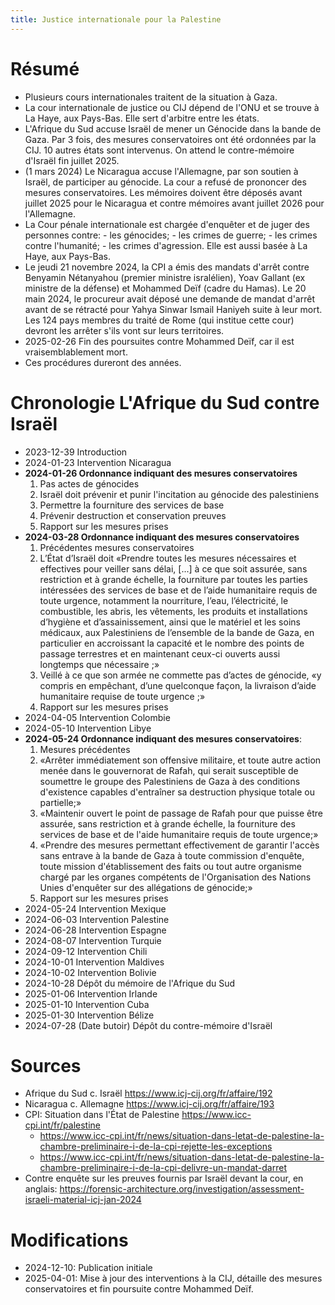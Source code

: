 ```yaml
---
title: Justice internationale pour la Palestine
---
```


# Résumé

- Plusieurs cours internationales traitent de la situation à Gaza.
- La cour internationale de justice ou CIJ dépend de l'ONU et se trouve à La
  Haye, aux Pays-Bas. Elle sert d'arbitre entre les états.
- L'Afrique du Sud accuse Israël de mener un Génocide dans la bande de Gaza. Par
  3 fois, des mesures conservatoires ont été ordonnées par la CIJ. 10 autres
  états sont intervenus. On attend le contre-mémoire d'Israël fin juillet 2025.
- (1 mars 2024) Le Nicaragua accuse l'Allemagne, par son soutien à Israël, de
  participer au génocide. La cour a refusé de prononcer des mesures
  conservatoires. Les mémoires doivent être déposés avant juillet 2025 pour le
  Nicaragua et contre mémoires avant juillet 2026 pour l'Allemagne.
- La Cour pénale internationale est chargée d'enquêter et de juger des personnes
  contre: - les génocides; - les crimes de guerre; - les crimes contre
  l'humanité; - les crimes d'agression. Elle est aussi basée à La Haye, aux
  Pays-Bas.
- Le jeudi 21 novembre 2024, la CPI a émis des mandats d'arrêt contre Benyamin
  Nétanyahou (premier ministre isralélien), Yoav Gallant (ex ministre de la
  défense) et Mohammed Deïf (cadre du Hamas). Le 20 main 2024, le procureur
  avait déposé une demande de mandat d'arrêt avant de se rétracté pour Yahya
  Sinwar Ismail Haniyeh suite à leur mort. Les 124 pays membres du traité de
  Rome (qui institue cette cour) devront les arrêter s'ils vont sur leurs
  territoires.
- 2025-02-26 Fin des poursuites contre Mohammed Deïf, car il est
  vraisemblablement mort.
- Ces procédures dureront des années.

# Chronologie L'Afrique du Sud contre Israël

- 2023-12-39 Introduction
- 2024-01-23 Intervention Nicaragua
- **2024-01-26 Ordonnance indiquant des mesures conservatoires**
  1. Pas actes de génocides
  2. Israël doit prévenir et punir l'incitation au génocide des palestiniens
  3. Permettre la fourniture des services de base
  4. Prévenir destruction et conservation preuves
  5. Rapport sur les mesures prises
- **2024-03-28 Ordonnance indiquant des mesures conservatoires**
  1. Précédentes mesures conservatoires
  2. L’État d’Israël doit «Prendre toutes les mesures nécessaires et effectives
     pour veiller sans délai, [...] à ce que soit assurée, sans restriction et à
     grande échelle, la fourniture par toutes les parties intéressées des
     services de base et de l’aide humanitaire requis de toute urgence,
     notamment la nourriture, l’eau, l’électricité, le combustible, les abris,
     les vêtements, les produits et installations d’hygiène et d’assainissement,
     ainsi que le matériel et les soins médicaux, aux Palestiniens de l’ensemble
     de la bande de Gaza, en particulier en accroissant la capacité et le nombre
     des points de passage terrestres et en maintenant ceux-ci ouverts aussi
     longtemps que nécessaire ;»
  3. Veillé à ce que son armée ne commette pas d’actes de génocide, «y compris
     en empêchant, d’une quelconque façon, la livraison d’aide humanitaire
     requise de toute urgence ;»
  4. Rapport sur les mesures prises
- 2024-04-05 Intervention Colombie
- 2024-05-10 Intervention Libye
- **2024-05-24 Ordonnance indiquant des mesures conservatoires**:
  1. Mesures précédentes
  2. «Arrêter immédiatement son offensive militaire, et toute autre action menée
     dans le gouvernorat de Rafah, qui serait susceptible de soumettre le groupe
     des Palestiniens de Gaza à des conditions d'existence capables d'entraîner
     sa destruction physique totale ou partielle;»
  3. «Maintenir ouvert le point de passage de Rafah pour que puisse être
     assurée, sans restriction et à grande échelle, la fourniture des services
     de base et de l'aide humanitaire requis de toute urgence;»
  4. «Prendre des mesures permettant effectivement de garantir l'accès sans
     entrave à la bande de Gaza à toute commission d'enquête, toute mission
     d'établissement des faits ou tout autre organisme chargé par les organes
     compétents de l'Organisation des Nations Unies d'enquêter sur des
     allégations de génocide;»
  5. Rapport sur les mesures prises
- 2024-05-24 Intervention Mexique
- 2024-06-03 Intervention Palestine
- 2024-06-28 Intervention Espagne
- 2024-08-07 Intervention Turquie
- 2024-09-12 Intervention Chili
- 2024-10-01 Intervention Maldives
- 2024-10-02 Intervention Bolivie
- 2024-10-28 Dépôt du mémoire de l'Afrique du Sud
- 2025-01-06 Intervention Irlande
- 2025-01-10 Intervention Cuba
- 2025-01-30 Intervention Bélize
- 2024-07-28 (Date butoir) Dépôt du contre-mémoire d'Israël

# Sources

- Afrique du Sud c. Israël <https://www.icj-cij.org/fr/affaire/192>
- Nicaragua c. Allemagne <https://www.icj-cij.org/fr/affaire/193>
- CPI: Situation dans l'État de Palestine <https://www.icc-cpi.int/fr/palestine>
  - <https://www.icc-cpi.int/fr/news/situation-dans-letat-de-palestine-la-chambre-preliminaire-i-de-la-cpi-rejette-les-exceptions>
  - <https://www.icc-cpi.int/fr/news/situation-dans-letat-de-palestine-la-chambre-preliminaire-i-de-la-cpi-delivre-un-mandat-darret>
- Contre enquête sur les preuves fournis par Israël devant la cour, en anglais:
  <https://forensic-architecture.org/investigation/assessment-israeli-material-icj-jan-2024>

# Modifications

- 2024-12-10: Publication initiale
- 2025-04-01: Mise à jour des interventions à la CIJ, détaille des mesures
  conservatoires et fin poursuite contre Mohammed Deïf.

